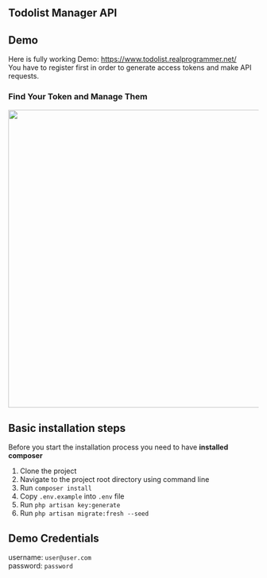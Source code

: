 ## Todolist Manager API

## Demo
Here is fully working Demo: https://www.todolist.realprogrammer.net/ <br>
You have to register first in order to generate access tokens and make API requests.<br>

### Find Your Token and Manage Them

<p align="center"><a href="https://www.todolist.realprogrammer.net" target="_blank"><img src="https://www.todolist.realprogrammer.net/img/token.PNG" width="600"></a></p>

## Basic installation steps 
Before you start the installation process you need to have **installed composer**

1. Clone the project
2. Navigate to the project root directory using command line
3. Run `composer install`
4. Copy `.env.example` into `.env` file
5. Run `php artisan key:generate`
6. Run `php artisan migrate:fresh --seed`

## Demo Credentials
username: `user@user.com`<br>
password: `password`